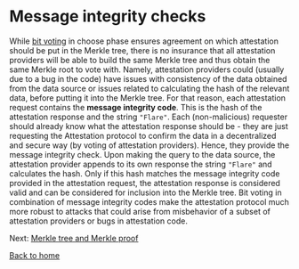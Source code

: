 # Message integrity checks

While [bit voting](./bit-voting.md) in choose phase ensures agreement on which attestation should be put in the Merkle tree, there is no insurance that all attestation providers will be able to build the same Merkle tree and thus obtain the same Merkle root to vote with. Namely, attestation providers could (usually due to a bug in the code) have issues with consistency of the data obtained from the data source or issues related to calculating the hash of the relevant data, before putting it into the Merkle tree. For that reason, each attestation request contains the **message integrity code**. This is the hash of the attestation response and the string `"Flare"`. Each (non-malicious) requester should already know what the attestation response should be - they are just requesting the Attestation protocol to confirm the data in a decentralized and secure way (by voting of attestation providers). Hence, they provide the message integrity check. Upon making the query to the data source, the attestation provider appends to its own response the string `"Flare"` and calculates the hash. Only if this hash matches the message integrity code provided in the attestation request, the attestation response is considered valid and can be considered for inclusion into the Merkle tree. Bit voting in combination of message integrity codes make the attestation protocol much more robust to attacks that could arise from misbehavior of a subset of attestation providers or bugs in attestation code.

Next: [Merkle tree and Merkle proof](./merkle-tree.md)

[Back to home](../README.md)
